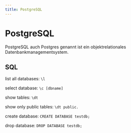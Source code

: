 ```yaml
---
title: PostgreSQL
---
```


# PostgreSQL

PostgreSQL auch Postgres genannt ist ein objektrelationales Datenbankmanagementsystem.

## SQL

list all databases:
`\l `

select database:
`\c [dbname]`

show tables:
`\dt`

show only public tables:
`\dt public.`

create database:
`CREATE DATABASE testdb;`

drop database:
`DROP DATABASE testdb;`
